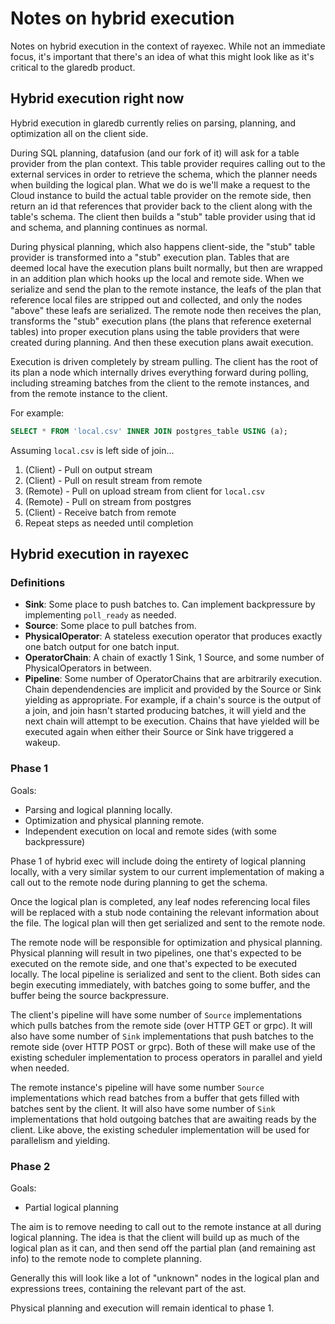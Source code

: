 # Notes on hybrid execution

Notes on hybrid execution in the context of rayexec. While not an immediate
focus, it's important that there's an idea of what this might look like as it's
critical to the glaredb product.

## Hybrid execution right now

Hybrid execution in glaredb currently relies on parsing, planning, and
optimization all on the client side.

During SQL planning, datafusion (and our fork of it) will ask for a table
provider from the plan context. This table provider requires calling out to the
external services in order to retrieve the schema, which the planner needs when
building the logical plan. What we do is we'll make a request to the Cloud
instance to build the actual table provider on the remote side, then return an
id that references that provider back to the client along with the table's
schema. The client then builds a "stub" table provider using that id and schema,
and planning continues as normal.

During physical planning, which also happens client-side, the "stub" table
provider is transformed into a "stub" execution plan. Tables that are deemed
local have the execution plans built normally, but then are wrapped in an
addition plan which hooks up the local and remote side. When we serialize and
send the plan to the remote instance, the leafs of the plan that reference local
files are stripped out and collected, and only the nodes "above" these leafs are
serialized. The remote node then receives the plan, transforms the "stub"
execution plans (the plans that reference exeternal tables) into proper
execution plans using the table providers that were created during planning. And
then these execution plans await execution.

Execution is driven completely by stream pulling. The client has the root of its
plan a node which internally drives everything forward during polling, including
streaming batches from the client to the remote instances, and from the remote
instance to the client.

For example:

```sql
SELECT * FROM 'local.csv' INNER JOIN postgres_table USING (a);
```

Assuming `local.csv` is left side of join...

1. (Client) - Pull on output stream
2. (Client) - Pull on result stream from remote
3. (Remote) - Pull on upload stream from client for `local.csv`
4. (Remote) - Pull on stream from postgres
5. (Client) - Receive batch from remote
6. Repeat steps as needed until completion

## Hybrid execution in rayexec

### Definitions

- **Sink**: Some place to push batches to. Can implement backpressure by
  implementing `poll_ready` as needed.
- **Source**: Some place to pull batches from.
- **PhysicalOperator**: A stateless execution operator that produces exactly one
  batch output for one batch input.
- **OperatorChain**: A chain of exactly 1 Sink, 1 Source, and some number of
  PhysicalOperators in between.
- **Pipeline**: Some number of OperatorChains that are arbitrarily execution.
  Chain dependendencies are implicit and provided by the Source or Sink yielding
  as appropriate. For example, if a chain's source is the output of a join, and
  join hasn't started producing batches, it will yield and the next chain will
  attempt to be execution. Chains that have yielded will be executed again when
  either their Source or Sink have triggered a wakeup.

### Phase 1

Goals:

- Parsing and logical planning locally.
- Optimization and physical planning remote.
- Independent execution on local and remote sides (with some backpressure)

Phase 1 of hybrid exec will include doing the entirety of logical planning
locally, with a very similar system to our current implementation of making a
call out to the remote node during planning to get the schema.

Once the logical plan is completed, any leaf nodes referencing local files will
be replaced with a stub node containing the relevant information about the file.
The logical plan will then get serialized and sent to the remote node.

The remote node will be responsible for optimization and physical planning.
Physical planning will result in two pipelines, one that's expected to be
executed on the remote side, and one that's expected to be executed locally.
The local pipeline is serialized and sent to the client. Both sides can begin
executing immediately, with batches going to some buffer, and the buffer
being the source backpressure.

The client's pipeline will have some number of `Source` implementations which
pulls batches from the remote side (over HTTP GET or grpc). It will also have
some number of `Sink` implementations that push batches to the remote side (over
HTTP POST or grpc). Both of these will make use of the existing scheduler
implementation to process operators in parallel and yield when needed.

The remote instance's pipeline will have some number `Source` implementations
which read batches from a buffer that gets filled with batches sent by the
client. It will also have some number of `Sink` implementations that hold
outgoing batches that are awaiting reads by the client. Like above, the existing
scheduler implementation will be used for parallelism and yielding.

### Phase 2

Goals:

- Partial logical planning

The aim is to remove needing to call out to the remote instance at all during
logical planning. The idea is that the client will build up as much of the
logical plan as it can, and then send off the partial plan (and remaining ast
info) to the remote node to complete planning.

Generally this will look like a lot of "unknown" nodes in the logical plan and
expressions trees, containing the relevant part of the ast.

Physical planning and execution will remain identical to phase 1.
